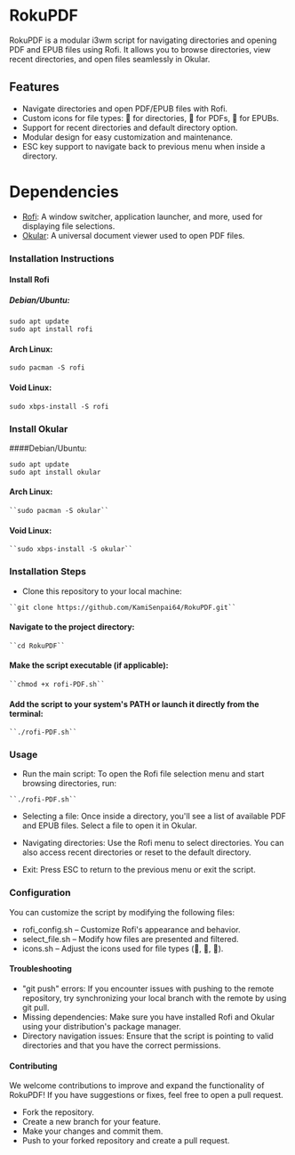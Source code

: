 # RokuPDF

RokuPDF is a modular i3wm script for navigating directories and opening PDF and EPUB files using Rofi. It allows you to browse directories, view recent directories, and open files seamlessly in Okular.

## Features
- Navigate directories and open PDF/EPUB files with Rofi.
- Custom icons for file types: 📂 for directories, 📄 for PDFs, 📖 for EPUBs.
- Support for recent directories and default directory option.
- Modular design for easy customization and maintenance.
- ESC key support to navigate back to previous menu when inside a directory.

# Dependencies

- [Rofi](https://github.com/davatorium/rofi): A window switcher, application launcher, and more, used for displaying file selections.
- [Okular](https://github.com/KDE/okular): A universal document viewer used to open PDF files.

### Installation Instructions

#### Install Rofi
##### Debian/Ubuntu:

    sudo apt update
    sudo apt install rofi

#### Arch Linux:

    sudo pacman -S rofi

#### Void Linux:

    sudo xbps-install -S rofi

### Install Okular

####Debian/Ubuntu:

    sudo apt update
    sudo apt install okular

#### Arch Linux:

    ``sudo pacman -S okular``

#### Void Linux:

    ``sudo xbps-install -S okular``

### Installation Steps

   - Clone this repository to your local machine:

    ``git clone https://github.com/KamiSenpai64/RokuPDF.git``

#### Navigate to the project directory:

    ``cd RokuPDF``

#### Make the script executable (if applicable):

    ``chmod +x rofi-PDF.sh``

#### Add the script to your system's PATH or launch it directly from the terminal:

    ``./rofi-PDF.sh``

### Usage

   - Run the main script: To open the Rofi file selection menu and start browsing directories, run:

    ``./rofi-PDF.sh``

   - Selecting a file: Once inside a directory, you'll see a list of available PDF and EPUB files. Select a file to open it in Okular.

   - Navigating directories: Use the Rofi menu to select directories. You can also access recent directories or reset to the default directory.

   - Exit: Press ESC to return to the previous menu or exit the script.

### Configuration

You can customize the script by modifying the following files:

   - rofi_config.sh – Customize Rofi's appearance and behavior.
   - select_file.sh – Modify how files are presented and filtered.
   - icons.sh – Adjust the icons used for file types (📂, 📄, 📖).

#### Troubleshooting

   - "git push" errors: If you encounter issues with pushing to the remote repository, try synchronizing your local branch with the remote by using git pull.
   - Missing dependencies: Make sure you have installed Rofi and Okular using your distribution's package manager.
   - Directory navigation issues: Ensure that the script is pointing to valid directories and that you have the correct permissions.

#### Contributing

We welcome contributions to improve and expand the functionality of RokuPDF! If you have suggestions or fixes, feel free to open a pull request.

   - Fork the repository.
   - Create a new branch for your feature.
   - Make your changes and commit them.
   - Push to your forked repository and create a pull request.
